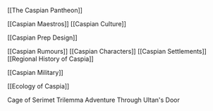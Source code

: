 [[The Caspian Pantheon]]

[[Caspian Maestros]]
[[Caspian Culture]]

[[Caspian Prep Design]]

[[Caspian Rumours]]
[[Caspian Characters]]
[[Caspian Settlements]]
[[Regional History of Caspia]]

[[Caspian Military]]

[[Ecology of Caspia]]

Cage of Serimet Trilemma Adventure
Through Ultan's Door